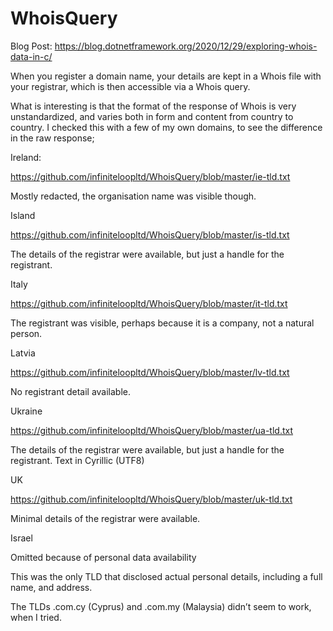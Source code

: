 # WhoisQuery

Blog Post: https://blog.dotnetframework.org/2020/12/29/exploring-whois-data-in-c/

When you register a domain name, your details are kept in a Whois file with your registrar, which is then accessible via a Whois query.

What is interesting is that the format of the response of Whois is very unstandardized, and varies both in form and content from country to country. I checked this with a few of my own domains, to see the difference in the raw response;

Ireland:

https://github.com/infiniteloopltd/WhoisQuery/blob/master/ie-tld.txt

Mostly redacted, the organisation name was visible though.

Island

https://github.com/infiniteloopltd/WhoisQuery/blob/master/is-tld.txt

The details of the registrar were available, but just a handle for the registrant.

Italy

https://github.com/infiniteloopltd/WhoisQuery/blob/master/it-tld.txt

The registrant was visible, perhaps because it is a company, not a natural person.

Latvia

https://github.com/infiniteloopltd/WhoisQuery/blob/master/lv-tld.txt

No registrant detail available.

Ukraine

https://github.com/infiniteloopltd/WhoisQuery/blob/master/ua-tld.txt

The details of the registrar were available, but just a handle for the registrant. Text in Cyrillic (UTF8)

UK

https://github.com/infiniteloopltd/WhoisQuery/blob/master/uk-tld.txt

Minimal details of the registrar were available.

Israel

Omitted because of personal data availability

This was the only TLD that disclosed actual personal details, including a full name, and address.

The TLDs .com.cy (Cyprus) and .com.my (Malaysia) didn’t seem to work, when I tried.
